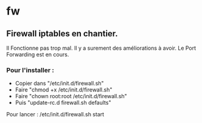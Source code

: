 # fw

## Firewall iptables en chantier.

Il Fonctionne pas trop mal. Il y a surement des améliorations à avoir.
Le Port Forwarding est en cours.

### Pour l'installer :
* Copier dans "/etc/init.d/firewall.sh"
* Faire "chmod +x /etc/init.d/firewall.sh"
* Faire "chown root:root /etc/init.d/firewall.sh"
* Puis "update-rc.d firewall.sh defaults"
 
Pour lancer : /etc/init.d/firewall.sh start
